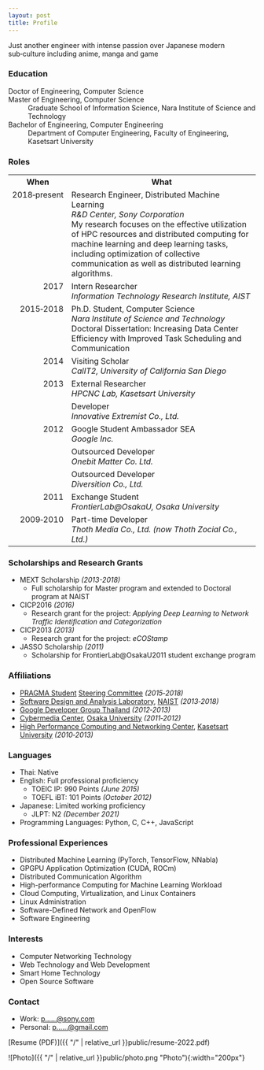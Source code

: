 ```yaml
---
layout: post
title: Profile
---
```


<div class="message">
  Just another engineer with intense passion over Japanese modern sub&#8209;culture including anime, manga and game
</div>

### Education

<dl>
  <dt>Doctor of Engineering, Computer Science</dt>
  <dt>Master of Engineering, Computer Science</dt>
  <dd>Graduate School of Information Science, Nara Institute of Science and Technology</dd>
  <dt>Bachelor of Engineering, Computer Engineering</dt>
  <dd>Department of Computer Engineering, Faculty of Engineering, Kasetsart University</dd>
</dl>

### Roles

<style type="text/css">
.tg .tg-baqh{text-align:center;vertical-align:top}
.tg .tg-lqy6{text-align:right;vertical-align:top}
.tg .tg-yw4l{vertical-align:top}
</style>
<table class="tg">
  <tr>
    <th class="tg-baqh">When</th>
    <th class="tg-baqh">What</th>
  </tr>
  <tr>
    <td class="tg-lqy6">2018&#8209;present</td>
    <td class="tg-yw4l">Research Engineer, Distributed Machine Learning<br><em>R&D Center, Sony Corporation</em>
      <div class="message">
        My research focuses on the effective utilization of HPC resources and distributed computing for machine learning and deep learning tasks, including optimization of collective communication as well as distributed learning algorithms.
      </div>
    </td>
  </tr>
  <tr>
    <td class="tg-lqy6">2017</td>
    <td class="tg-yw4l">Intern Researcher<br><em>Information Technology Research Institute, AIST</em></td>
  </tr>
  <tr>
    <td class="tg-lqy6">2015&#8209;2018</td>
    <td class="tg-yw4l">Ph.D. Student, Computer Science<br><em>Nara Institute of Science and Technology</em>
      <div class="message">
        Doctoral Dissertation: Increasing Data Center Efficiency with Improved Task Scheduling and Communication
      </div>
    </td>
  </tr>
  <tr>
    <td class="tg-lqy6">2014</td>
    <td class="tg-yw4l">Visiting Scholar<br><em>CalIT2, University of California San Diego</em></td>
  </tr>
  <tr>
    <td class="tg-lqy6" rowspan="2">2013</td>
    <td class="tg-yw4l">External Researcher<br><em>HPCNC Lab, Kasetsart University</em></td>
  </tr>
  <tr>
    <td class="tg-yw4l">Developer<br><em>Innovative Extremist Co., Ltd.</em></td>
  </tr>
  <tr>
    <td class="tg-lqy6" rowspan="3">2012</td>
    <td class="tg-yw4l">Google Student Ambassador SEA<br><em>Google Inc.</em></td>
  </tr>
  <tr>
    <td class="tg-yw4l">Outsourced Developer<br><em>Onebit Matter Co. Ltd.</em></td>
  </tr>
  <tr>
    <td class="tg-yw4l">Outsourced Developer<br><em>Diversition Co., Ltd.</em></td>
  </tr>
  <tr>
    <td class="tg-lqy6">2011</td>
    <td class="tg-yw4l">Exchange Student<br><em>FrontierLab@OsakaU, Osaka University</em></td>
  </tr>
  <tr>
    <td class="tg-lqy6">2009&#8209;2010</td>
    <td class="tg-yw4l">Part-time Developer<br><em>Thoth Media Co., Ltd. (now Thoth Zocial Co., Ltd.)</em></td>
  </tr>
</table>

### Scholarships and Research Grants
* MEXT Scholarship *(2013-2018)*
  * Full scholarship for Master program and extended to Doctoral program at NAIST
* CICP2016 *(2016)*
  * Research grant for the project: *Applying Deep Learning to Network Traffic Identification and Categorization*
* CICP2013 *(2013)*
  * Research grant for the project: *eCOStamp*
* JASSO Scholarship *(2011)*
  * Scholarship for FrontierLab@OsakaU2011 student exchange program

### Affiliations
* [PRAGMA Student](http://www.pragma-grid.net/students.php) [Steering Committee](http://www.pragma-grid.net/students-contact.php) *(2015&#8209;2018)*
* [Software Design and Analysis Laboratory](https://sdlab-web.naist.jp/), [NAIST](http://www.naist.jp/) *(2013&#8209;2018)*
* [Google Developer Group Thailand](http://www.gdg.in.th/) *(2012&#8209;2013)*
* [Cybermedia Center](http://www.cmc.osaka-u.ac.jp/), [Osaka University](http://www.osaka-u.ac.jp/en) *(2011&#8209;2012)*
* [High Performance Computing and Networking Center](https://hpcnc.wordpress.com), [Kasetsart University](http://www.ku.ac.th/) *(2010&#8209;2013)*

### Languages
* Thai: Native
* English: Full professional proficiency
  * TOEIC IP: 990 Points *(June 2015)*
  * TOEFL iBT: 101 Points *(October 2012)*
* Japanese: Limited working proficiency
  * JLPT: N2 *(December 2021)*
* Programming Languages: Python, C, C++, JavaScript

### Professional Experiences 
* Distributed Machine Learning (PyTorch, TensorFlow, NNabla)
* GPGPU Application Optimization (CUDA, ROCm)
* Distributed Communication Algorithm
* High-performance Computing for Machine Learning Workload
* Cloud Computing, Virtualization, and Linux Containers
* Linux Administration
* Software-Defined Network and OpenFlow
* Software Engineering

### Interests
* Computer Networking Technology
* Web Technology and Web Development
* Smart Home Technology
* Open Source Software

### Contact

  * Work: [p......@sony.com](https://mailhide.io/e/qDwej)
  * Personal: [p......@gmail.com](https://mailhide.io/e/VGBor)

[Resume (PDF)]({{ "/" | relative_url }}public/resume-2022.pdf)

![Photo]({{ "/" | relative_url }}public/photo.png "Photo"){:width="200px"}
